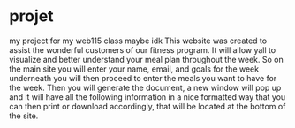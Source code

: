 # projet
my project for my web115 class maybe idk
This website was created to assist the wonderful customers of our fitness program. It will allow yall to visualize and better understand your meal plan throughout the week.
So on the main site you will enter your name, email, and goals for the week underneath you will then proceed to enter the meals you want to have for the week.
Then you will generate the document, a new window will pop up and it will have all the following information in a nice formatted way that you can then print or download accordingly, that will be located at the bottom of the site.

